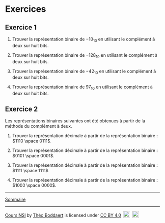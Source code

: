 # Exercices

## Exercice 1

1. Trouver la représentation binaire de $-10_{10}$ en utilisant le complément à deux sur huit bits.

2. Trouver la représentation binaire de $-128_{10}$ en utilisant le complément à deux sur huit bits.

3. Trouver la représentation binaire de $-42_{10}$ en utilisant le complément à deux sur huit bits.

4. Trouver la représentation binaire de $97_{10}$ en utilisant le complément à deux sur huit bits.

## Exercice 2

Les représentations binaires suivantes ont été obtenues à partir de la méthode du complément à deux.

1. Trouver la représentation décimale à partir de la représentation binaire : $1110 \space 0111$.

2. Trouver la représentation décimale à partir de la représentation binaire : $0101 \space 0001$.

3. Trouver la représentation décimale à partir de la représentation binaire : $1111 \space 1111$.

4. Trouver la représentation décimale à partir de la représentation binaire : $1000 \space 0000$.

________________

[Sommaire](./../../README.md)

___________

<p xmlns:cc="http://creativecommons.org/ns#" xmlns:dct="http://purl.org/dc/terms/"><a property="dct:title" rel="cc:attributionURL" href="https://github.com/boddaert/nsi">Cours NSI</a> by <a rel="cc:attributionURL dct:creator" property="cc:attributionName" href="https://github.com/boddaert">Théo Boddaert</a> is licensed under <a href="https://creativecommons.org/licenses/by/4.0/?ref=chooser-v1" target="_blank" rel="license noopener noreferrer" style="display:inline-block;">CC BY 4.0</a>  <img style="height:22px!important;margin-left:3px;vertical-align:text-bottom;" src="https://mirrors.creativecommons.org/presskit/icons/cc.svg?ref=chooser-v1" alt="">  <img style="height:22px!important;margin-left:3px;vertical-align:text-bottom;" src="https://mirrors.creativecommons.org/presskit/icons/by.svg?ref=chooser-v1" alt=""></p> 